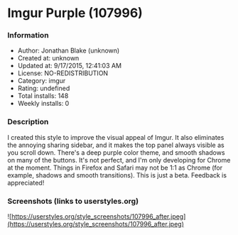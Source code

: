 # Imgur Purple (107996)

### Information
- Author: Jonathan Blake (unknown)
- Created at: unknown
- Updated at: 9/17/2015, 12:41:03 AM
- License: NO-REDISTRIBUTION
- Category: imgur
- Rating: undefined
- Total installs: 148
- Weekly installs: 0


### Description
I created this style to improve the visual appeal of Imgur. It also eliminates the annoying sharing sidebar, and it makes the top panel always visible as you scroll down. There's a deep purple color theme, and smooth shadows on many of the buttons. It's not perfect, and I'm only developing for Chrome at the moment. Things in Firefox and Safari may not be 1:1 as Chrome (for example, shadows and smooth transitions). This is just a beta. Feedback is appreciated!


### Screenshots (links to userstyles.org)
![https://userstyles.org/style_screenshots/107996_after.jpeg](https://userstyles.org/style_screenshots/107996_after.jpeg)


